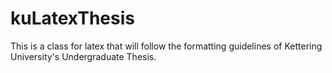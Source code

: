 kuLatexThesis
=============

This is a class for latex that will follow the formatting guidelines of Kettering University's Undergraduate Thesis.
